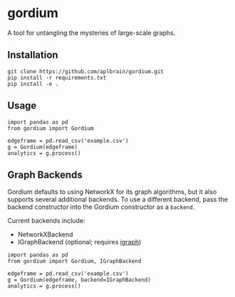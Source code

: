 # gordium
A tool for untangling the mysteries of large-scale graphs.

## Installation
```
git clone https://github.com/aplbrain/gordium.git
pip install -r requirements.txt
pip install -e .
```

## Usage
```
import pandas as pd
from gordium import Gordium

edgeframe = pd.read_csv('example.csv')
g = Gordium(edgeframe)
analytics = g.process()
```

## Graph Backends
Gordium defaults to using NetworkX for its graph
algorithms, but it also supports several additional
backends. To use a different backend, pass the
backend constructor into the Gordium constructor as
a `backend`.

Current backends include:
- NetworkXBackend
- IGraphBackend (optional; requires [igraph](https://igraph.org/python/))

```
import pandas as pd
from gordium import Gordium, IGraphBackend

edgeframe = pd.read_csv('example.csv')
g = Gordium(edgeframe, backend=IGraphBackend)
analytics = g.process()
```

